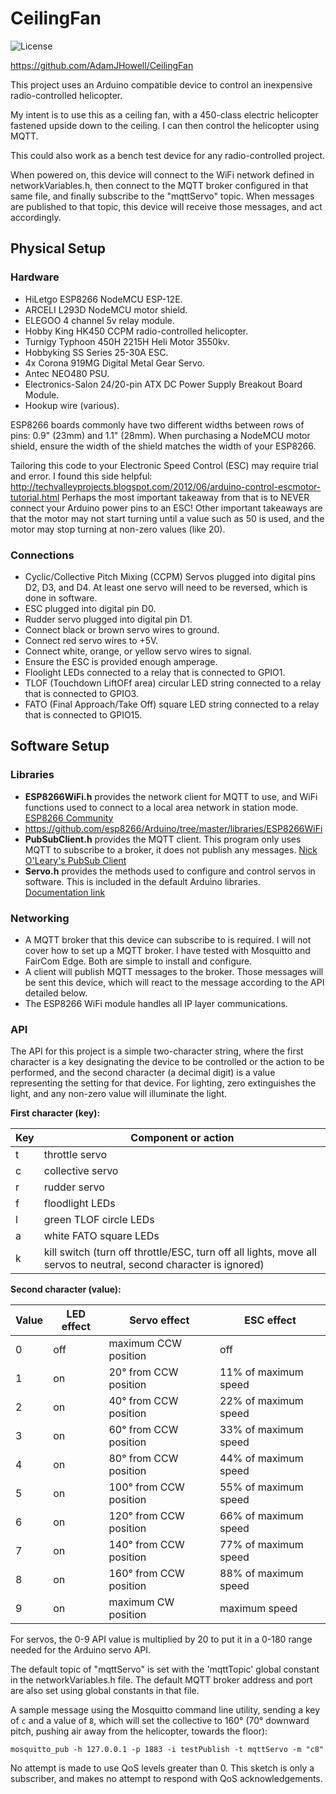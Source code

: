 # CeilingFan

![License](https://img.shields.io/badge/license-MIT-blue "License")

<https://github.com/AdamJHowell/CeilingFan>

This project uses an Arduino compatible device to control an inexpensive radio-controlled helicopter.

My intent is to use this as a ceiling fan, with a 450-class electric helicopter fastened upside down to the ceiling.  I can then control the helicopter using MQTT.

This could also work as a bench test device for any radio-controlled project.

When powered on, this device will connect to the WiFi network defined in networkVariables.h, then connect to the MQTT broker configured in that same file, and finally subscribe to the "mqttServo" topic.  When messages are published to that topic, this device will receive those messages, and act accordingly.

## Physical Setup

### Hardware

- HiLetgo ESP8266 NodeMCU ESP-12E.
- ARCELI L293D NodeMCU motor shield.
- ELEGOO 4 channel 5v relay module.
- Hobby King HK450 CCPM radio-controlled helicopter.
- Turnigy Typhoon 450H 2215H Heli Motor 3550kv.
- Hobbyking SS Series 25-30A ESC.
- 4x Corona 919MG Digital Metal Gear Servo.
- Antec NEO480 PSU.
- Electronics-Salon 24/20-pin ATX DC Power Supply Breakout Board Module.
- Hookup wire (various).

ESP8266 boards commonly have two different widths between rows of pins: 0.9" (23mm) and 1.1" (28mm).  When purchasing a NodeMCU motor shield, ensure the width of the shield matches the width of your ESP8266.

Tailoring this code to your Electronic Speed Control (ESC) may require trial and error.  I found this side helpful: <http://techvalleyprojects.blogspot.com/2012/06/arduino-control-escmotor-tutorial.html>  Perhaps the most important takeaway from that is to NEVER connect your Arduino power pins to an ESC!  Other important takeaways are that the motor may not start turning until a value such as 50 is used, and the motor may stop turning at non-zero values (like 20).

### Connections

- Cyclic/Collective Pitch Mixing (CCPM) Servos plugged into digital pins D2, D3, and D4.  At least one servo will need to be reversed, which is done in software.
- ESC plugged into digital pin D0.
- Rudder servo plugged into digital pin D1.
- Connect black or brown servo wires to ground.
- Connect red servo wires to +5V.
- Connect white, orange, or yellow servo wires to signal.
- Ensure the ESC is provided enough amperage.
- Floolight LEDs connected to a relay that is connected to GPIO1.
- TLOF (Touchdown LiftOFf area) circular LED string connected to a relay that is connected to GPIO3.
- FATO (Final Approach/Take Off) square LED string connected to a relay that is connected to GPIO15.

## Software Setup

### Libraries

- **ESP8266WiFi.h** provides the network client for MQTT to use, and WiFi functions used to connect to a local area network in station mode. [ESP8266 Community](https://github.com/esp8266/Arduino/tree/master/libraries/ESP8266WiFi)
- <https://github.com/esp8266/Arduino/tree/master/libraries/ESP8266WiFi>
- **PubSubClient.h** provides the MQTT client.  This program only uses MQTT to subscribe to a broker, it does not publish any messages. [Nick O'Leary's PubSub Client](https://github.com/knolleary/pubsubclient)
- **Servo.h** provides the methods used to configure and control servos in software.  This is included in the default Arduino libraries.  [Documentation link](https://www.arduino.cc/reference/en/libraries/servo/)

### Networking

- A MQTT broker that this device can subscribe to is required.  I will not cover how to set up a MQTT broker.  I have tested with Mosquitto and FairCom Edge.  Both are simple to install and configure.
- A client will publish MQTT messages to the broker.  Those messages will be sent this device, which will react to the message according to the API detailed below.
- The ESP8266 WiFi module handles all IP layer communications.

### API

The API for this project is a simple two-character string, where the first character is a key designating the device to be controlled or the action to be performed, and the second character (a decimal digit) is a value representing the setting for that device.
For lighting, zero extinguishes the light, and any non-zero value will illuminate the light.

**First character (key):**

| Key | Component or action |
|---|---|
| t | throttle servo |
| c | collective servo |
| r | rudder servo |
| f | floodlight LEDs |
| l | green TLOF circle LEDs |
| a | white FATO square LEDs |
| k | kill switch (turn off throttle/ESC, turn off all lights, move all servos to neutral, second character is ignored) |

**Second character (value):**

| Value | LED effect | Servo effect | ESC effect |
|---|---|---|---|
| 0 | off | maximum CCW position | off |
| 1 | on | 20° from CCW position | 11% of maximum speed |
| 2 | on | 40° from CCW position | 22% of maximum speed |
| 3 | on | 60° from CCW position | 33% of maximum speed |
| 4 | on | 80° from CCW position | 44% of maximum speed |
| 5 | on | 100° from CCW position | 55% of maximum speed |
| 6 | on | 120° from CCW position | 66% of maximum speed |
| 7 | on | 140° from CCW position | 77% of maximum speed |
| 8 | on | 160° from CCW position | 88% of maximum speed |
| 9 | on | maximum CW position | maximum speed |

For servos, the 0-9 API value is multiplied by 20 to put it in a 0-180 range needed for the Arduino servo API.

The default topic of "mqttServo" is set with the 'mqttTopic' global constant in the networkVariables.h file.  The default MQTT broker address and port are also set using global constants in that file.

A sample message using the Mosquitto command line utility, sending a key of `c` and a value of `8`, which will set the collective to 160° (70° downward pitch, pushing air away from the helicopter, towards the floor):

```mosquitto_pub -h 127.0.0.1 -p 1883 -i testPublish -t mqttServo -m "c8"```

No attempt is made to use QoS levels greater than 0.  This sketch is only a subscriber, and makes no attempt to respond with QoS acknowledgements.
